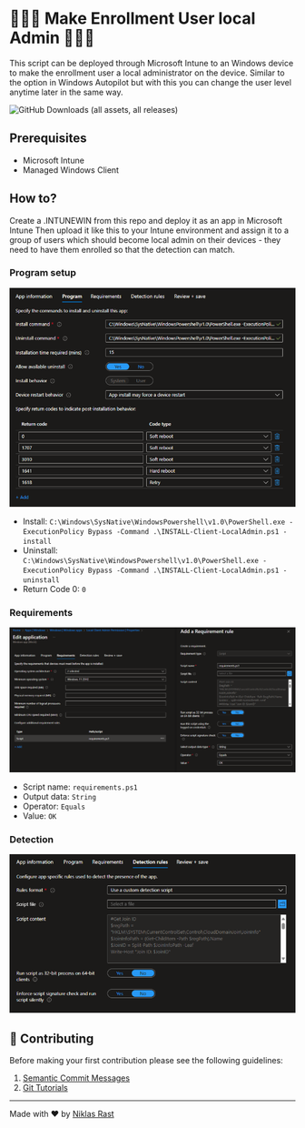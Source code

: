# 👨🏻‍💻 Make Enrollment User local Admin 👨🏻‍💻

This script can be deployed through Microsoft Intune to an Windows device to make the enrollment user a local administrator on the device. Similar to the option in Windows Autopilot but with this you can change the user level anytime later in the same way.

![GitHub Downloads (all assets, all releases)](https://img.shields.io/github/downloads/niklasrst/intune-make-enrollment-user-admin/total)

## Prerequisites

- Microsoft Intune
- Managed Windows Client

## How to?

Create a .INTUNEWIN from this repo and deploy it as an app in Microsoft Intune
Then upload it like this to your Intune environment and assign it to a group of users which should become local admin on their devices - they need to have them enrolled so that the detection can match.

### Program setup
![](/intune-setup.png)
- Install: ```C:\Windows\SysNative\WindowsPowershell\v1.0\PowerShell.exe -ExecutionPolicy Bypass -Command .\INSTALL-Client-LocalAdmin.ps1 -install```
- Uninstall: ```C:\Windows\SysNative\WindowsPowershell\v1.0\PowerShell.exe -ExecutionPolicy Bypass -Command .\INSTALL-Client-LocalAdmin.ps1 -uninstall```
- Return Code 0: ```0```

### Requirements
![](/intune-requirements.png)
- Script name: ```requirements.ps1```
- Output data: ```String```
- Operator: ```Equals```
- Value: ```OK```

### Detection
![](/intune-detection.png)

## 🤝 Contributing

Before making your first contribution please see the following guidelines:
1. [Semantic Commit Messages](https://gist.github.com/joshbuchea/6f47e86d2510bce28f8e7f42ae84c716)
2. [Git Tutorials](https://www.youtube.com/playlist?list=PLu-nSsOS6FRIg52MWrd7C_qSnQp3ZoHwW)

---

Made with ❤️ by [Niklas Rast](https://github.com/niklasrst)
